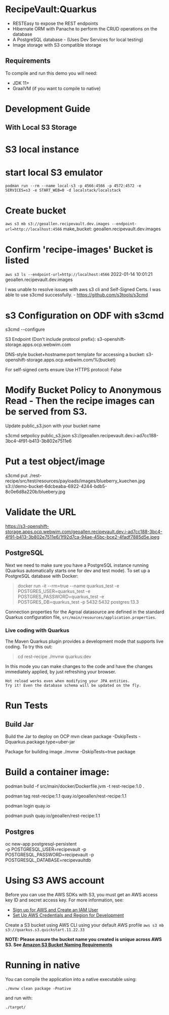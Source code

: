 # RecipeVault:Quarkus

 - RESTEasy to expose the REST endpoints
 - Hibernate ORM with Panache to perform the CRUD operations on the database
 - A PostgreSQL database - (Uses Dev Services for local testing)
 - Image storage with S3 compatible storage

## Requirements

To compile and run this demo you will need:

- JDK 11+
- GraalVM (if you want to compile to native)

# Development Guide

## With Local S3 Storage 

# S3 local instance
# start local S3 emulator
`podman run --rm --name local-s3 -p 4566:4566 -p 4572:4572 -e SERVICES=s3 -e START_WEB=0 -d localstack/localstack`

# Create bucket
`aws s3 mb s3://geoallen.recipevault.dev.images --endpoint-url=http://localhost:4566`
make_bucket: geoallen.recipevault.dev.images

# Confirm 'recipe-images' Bucket is listed
`aws s3 ls --endpoint-url=http://localhost:4566`
2022-01-14 10:01:21 geoallen.recipevault.dev.images

I was unable to resolve issues with aws s3 cli and Self-Signed Certs.  I was able to use s3cmd successfully. - https://github.com/s3tools/s3cmd

# s3 Configuration on ODF with s3cmd
s3cmd --configure

S3 Endpoint (Don't include protocol prefix): s3-openshift-storage.apps.ocp.webwim.com

DNS-style bucket+hostname:port template for accessing a bucket: s3-openshift-storage.apps.ocp.webwim.com/%(bucket)

For self-signed certs ensure Use HTTPS protocol: False

# Modify Bucket Policy to Anonymous Read - Then the recipe images can be served from S3.

Update public_s3.json with your bucket name

s3cmd setpolicy public_s3.json s3://geoallen.recipevault.dev.i-ad7cc188-3bc4-4f91-b413-3b802e7511e6

# Put a test object/image
s3cmd put ./rest-recipe/src/test/resources/payloads/images/blueberry_kuechen.jpg s3://demo-bucket-6dcbeaba-6922-4244-bdb5-8c0e6d8a220b/bluebery.jpg

# Validate the URL
https://s3-openshift-storage.apps.ocp.webwim.com/geoallen.recipevault.dev.i-ad7cc188-3bc4-4f91-b413-3b802e7511e6/1f92d7ca-94ae-45bc-bce2-4fadf7885d5e.jpeg


## PostgreSQL
Next we need to make sure you have a PostgreSQL instance running (Quarkus automatically starts one for dev and test mode). To set up a PostgreSQL database with Docker:

> docker run -it --rm=true --name quarkus_test -e POSTGRES_USER=quarkus_test -e POSTGRES_PASSWORD=quarkus_test -e POSTGRES_DB=quarkus_test -p 5432:5432 postgres:13.3

Connection properties for the Agroal datasource are defined in the standard Quarkus configuration file,
`src/main/resources/application.properties`.

### Live coding with Quarkus

The Maven Quarkus plugin provides a development mode that supports
live coding. To try this out:

> cd rest-recipe
> ./mvnw quarkus:dev

In this mode you can make changes to the code and have the changes immediately applied, by just refreshing your browser.

    Hot reload works even when modifying your JPA entities.
    Try it! Even the database schema will be updated on the fly.


# Run Tests

## Build Jar
Build the Jar to deploy on OCP
mvn clean package -DskipTests -Dquarkus.package.type=uber-jar

Package for building image
./mvnw -DskipTests=true package

# Build a container image:

podman build -f src/main/docker/Dockerfile.jvm -t rest-recipe:1.0 .

podman tag rest-recipe:1.1 quay.io/geoallen/rest-recipe:1.1

podman login quay.io

podman push quay.io/geoallen/rest-recipe:1.1

## Postgres

oc new-app postgresql-persistent \
-p POSTGRESQL_USER=recipevault -p POSTGRESQL_PASSWORD=recipevault -p POSTGRESQL_DATABASE=recipevaultdb

# Using S3 AWS account

Before you can use the AWS SDKs with S3, you must get an AWS access key ID and secret access key. 
For more information, see:
 - [Sign up for AWS and Create an IAM User](https://docs.aws.amazon.com/sdk-for-java/v2/developer-guide/signup-create-iam-user.html)
 - [Set Up AWS Credentials and Region for Development](https://docs.aws.amazon.com/sdk-for-java/v2/developer-guide/setup-credentials.html)

Create a S3 bucket using AWS CLI using your default AWS profile
`aws s3 mb s3://quarkus.s3.quickstart.11.22.33`

**NOTE: Please assure the bucket name you created is unique across AWS S3. 
See [Amazon S3 Bucket Naming Requirements](https://docs.aws.amazon.com/AmazonS3/latest/dev/BucketRestrictions.html#bucketnamingrules)**


# Running in native
You can compile the application into a native executable using:

`./mvnw clean package -Pnative`

and run with:

`./target/` 
